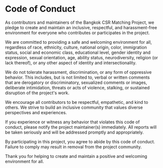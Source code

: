 # Code of Conduct

As contributors and maintainers of the Bangkok CSR Matching Project, we pledge to create and maintain an inclusive, respectful, and harassment-free environment for everyone who contributes or participates in the project.

We are committed to providing a safe and welcoming environment for all, regardless of race, ethnicity, culture, national origin, color, immigration status, social and economic class, educational level, gender identity and expression, sexual orientation, age, ability status, neurodiversity, religion (or lack thereof), or any other aspect of identity and intersectionality.

We do not tolerate harassment, discrimination, or any form of oppressive behavior. This includes, but is not limited to, verbal or written comments that are derogatory or discriminatory, sexualized comments or images, deliberate intimidation, threats or acts of violence, stalking, or sustained disruption of the project's work.

We encourage all contributors to be respectful, empathetic, and kind to others. We strive to build an inclusive community that values diverse perspectives and experiences.

If you experience or witness any behavior that violates this code of conduct, please notify the project maintainer(s) immediately. All reports will be taken seriously and will be addressed promptly and appropriately.

By participating in this project, you agree to abide by this code of conduct. Failure to comply may result in removal from the project community.

Thank you for helping to create and maintain a positive and welcoming environment for all.
